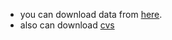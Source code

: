 - you can download data from [here](https://eventing.coursera.org/api/redirectStrict/H-MGh9jbTctV9SV_xnsYcRjktYgQbqqXDe_kxA3NXT247gnjyjt22kaKf4dlllajLM7v2JsGnL1wbcAZ_Dcxug.ytfKsvgMxhzBzvNCQ5rnGg.8jzJf06AA-2q2tiNstyuSegFX1onLZc8VELbJfvcov3kQZPblwh-6Qh8MAfJX8O2RclFq_B1CYYra2GmIanS9HXwCMoYuTR-8kfjqZDYSVlGV_RuOTvh8UF5FcAmDlJSjiam7XBK-raPMFMYNudeNu2ywsjuIVQVLcbbwD7qz9MUS0CJk_8s4xL8JcMzJbXVwl_8e8w6yDPDZycjSNCh-RdW276DFQPtUGHiE4Qo4idgKFJXF-yEcftALZZSYvTK3ZeIQrdz18r4vCjOxliQoSLb8IFkK4LrsB0yBbkphCQ_y3Y8LmFZxGXAjkhJvzqD2opsV9jQC9BfXtHF7hU6DjB2YuCNZTGKrKmc21tJTDAz2YqeAebDfvuZ0TMp3ThkhLI3McBiRG2pXuuphs7oZY3aZQbWG0AlIQV-5Blg5NdyAN-FDafyZsbBV3toy42J).
- also can download [cvs](https://eventing.coursera.org/api/redirectStrict/S-x5cbSybDgVff--_JUxTH9YbcjYlW3Xs2MhzYsn3LAOcm54nBBKNtoONuH9JGJfEWWc-c4MwnE8qlksE32t3A.k4fEKYiQHuv9QmecTRWVTA.U38t0_3OG4YYcaLoAnEbgX_s1DlKhuxMn9HUfGn3ZRvGA24AbHzNq_DUf_4A2VMf_U_DqTKM6VjC15LY2aVsftxm5HREwb6b-IaVx8RIxPTG4j9ypdStEObUGl203WaECxP0Sgxeah3E0beYmdlLgQtnTKC5raEZ0TSweNLtRpb7qARdngvL_s3cscMJiYj8iqR-HDxagkcXUaqbc_myHLeVcMrAsk0V6n5xnm14KpBPejaLwo5u2CrTMnfJv9ivf5cgbedU6ebqiETDODV41N2Ok3Hci_a3ol1Xbk3z8m81SRzEx3fgXeKmVWavzBAgtgXh-6xXc6TEeXJ_NIuNNlo-eqku-Jud6hWSKWa0uvG4q9AYwPau2F0nU07X6Jvc)

